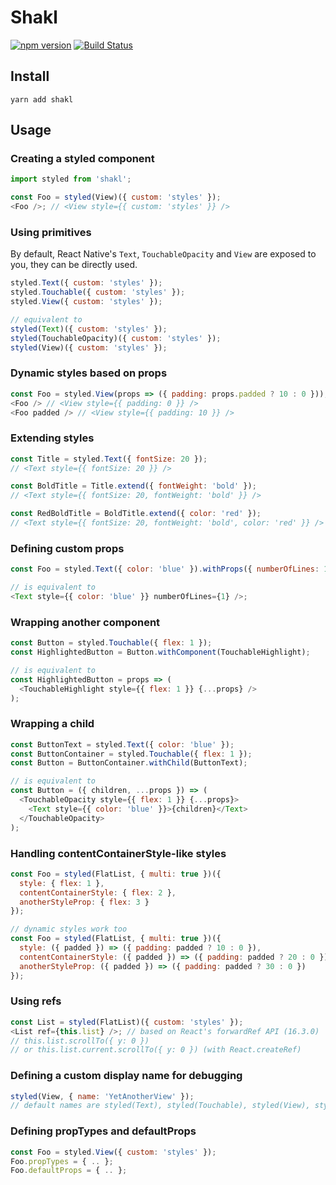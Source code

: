 # Shakl

[![npm version](https://badge.fury.io/js/shakl.svg)](https://badge.fury.io/js/shakl) [![Build Status](https://travis-ci.org/sonaye/shakl.svg?branch=master)](https://travis-ci.org/sonaye/shakl)

## Install

`yarn add shakl`

## Usage

### Creating a styled component

```js
import styled from 'shakl';

const Foo = styled(View)({ custom: 'styles' });
<Foo />; // <View style={{ custom: 'styles' }} />
```

### Using primitives

By default, React Native's `Text`, `TouchableOpacity` and `View` are exposed to you, they can be directly used.

```js
styled.Text({ custom: 'styles' });
styled.Touchable({ custom: 'styles' });
styled.View({ custom: 'styles' });

// equivalent to
styled(Text)({ custom: 'styles' });
styled(TouchableOpacity)({ custom: 'styles' });
styled(View)({ custom: 'styles' });
```

### Dynamic styles based on props

```js
const Foo = styled.View(props => ({ padding: props.padded ? 10 : 0 }));
<Foo /> // <View style={{ padding: 0 }} />
<Foo padded /> // <View style={{ padding: 10 }} />
```

### Extending styles

```js
const Title = styled.Text({ fontSize: 20 });
// <Text style={{ fontSize: 20 }} />

const BoldTitle = Title.extend({ fontWeight: 'bold' });
// <Text style={{ fontSize: 20, fontWeight: 'bold' }} />

const RedBoldTitle = BoldTitle.extend({ color: 'red' });
// <Text style={{ fontSize: 20, fontWeight: 'bold', color: 'red' }} />
```

### Defining custom props

```js
const Foo = styled.Text({ color: 'blue' }).withProps({ numberOfLines: 1 });

// is equivalent to
<Text style={{ color: 'blue' }} numberOfLines={1} />;
```

### Wrapping another component

```js
const Button = styled.Touchable({ flex: 1 });
const HighlightedButton = Button.withComponent(TouchableHighlight);

// is equivalent to
const HighlightedButton = props => (
  <TouchableHighlight style={{ flex: 1 }} {...props} />
);
```

### Wrapping a child

```js
const ButtonText = styled.Text({ color: 'blue' });
const ButtonContainer = styled.Touchable({ flex: 1 });
const Button = ButtonContainer.withChild(ButtonText);

// is equivalent to
const Button = ({ children, ...props }) => (
  <TouchableOpacity style={{ flex: 1 }} {...props}>
    <Text style={{ color: 'blue' }}>{children}</Text>
  </TouchableOpacity>
);
```

### Handling contentContainerStyle-like styles

```js
const Foo = styled(FlatList, { multi: true })({
  style: { flex: 1 },
  contentContainerStyle: { flex: 2 },
  anotherStyleProp: { flex: 3 }
});

// dynamic styles work too
const Foo = styled(FlatList, { multi: true })({
  style: ({ padded }) => ({ padding: padded ? 10 : 0 }),
  contentContainerStyle: ({ padded }) => ({ padding: padded ? 20 : 0 }),
  anotherStyleProp: ({ padded }) => ({ padding: padded ? 30 : 0 })
});
```

### Using refs

```js
const List = styled(FlatList)({ custom: 'styles' });
<List ref={this.list} />; // based on React's forwardRef API (16.3.0)
// this.list.scrollTo({ y: 0 })
// or this.list.current.scrollTo({ y: 0 }) (with React.createRef)
```

### Defining a custom display name for debugging

```js
styled(View, { name: 'YetAnotherView' });
// default names are styled(Text), styled(Touchable), styled(View), styled(Component), etc
```

### Defining propTypes and defaultProps

```js
const Foo = styled.View({ custom: 'styles' });
Foo.propTypes = { .. };
Foo.defaultProps = { .. };
```
